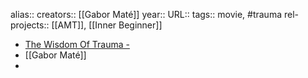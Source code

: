 alias::
creators:: [[Gabor Maté]]
year::
URL::
tags:: movie, #trauma
rel-projects:: [[AMT]], [[Inner Beginner]]


- [The Wisdom Of Trauma -](https://thewisdomoftrauma.com/)
- [[Gabor Maté]]
-
